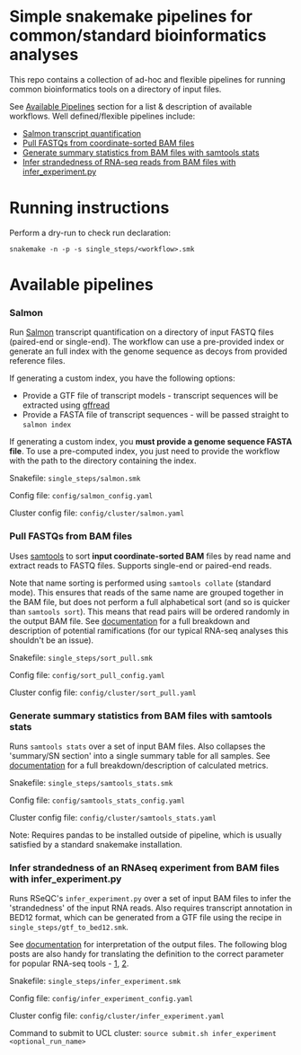 # Simple snakemake pipelines for common/standard bioinformatics analyses


This repo contains a collection of ad-hoc and flexible pipelines for running common bioinformatics tools on a directory of input files.

See [Available Pipelines](#Available-pipelines) section for a list & description of available workflows. Well defined/flexible pipelines include:
- [Salmon transcript quantification](#Salmon)
- [Pull FASTQs from coordinate-sorted BAM files](#Pull-FASTQs-from-BAM-files)
- [Generate summary statistics from BAM files with samtools stats](#Generate-summary-statistics-from-BAM-files-with-samtools-stats)
- [Infer strandedness of RNA-seq reads from BAM files with infer_experiment.py](#Infer-strandedness-of-an-RNAseq-experiment-from-BAM-files-with-infer_experimentpy)

# Running instructions

Perform a dry-run to check run declaration:
```
snakemake -n -p -s single_steps/<workflow>.smk
```

# Available pipelines

### Salmon

Run [Salmon](https://github.com/COMBINE-lab/salmon) transcript quantification on a directory of input FASTQ files (paired-end or single-end). The workflow can use a pre-provided index or generate an full index with the genome sequence as decoys from provided reference files.

If generating a custom index, you have the following options:
- Provide a GTF file of transcript models - transcript sequences will be extracted using [gffread](https://github.com/gpertea/gffread)
- Provide a FASTA file of transcript sequences - will be passed straight to `salmon index`

If generating a custom index, you **must provide a genome sequence FASTA file**. To use a pre-computed index, you just need to provide the workflow with the path to the directory containing the index.

Snakefile: `single_steps/salmon.smk`

Config file: `config/salmon_config.yaml`

Cluster config file: `config/cluster/salmon.yaml`


### Pull FASTQs from BAM files

Uses [samtools](https://github.com/samtools/samtools) to sort **input coordinate-sorted BAM** files by read name and extract reads to FASTQ files. Supports single-end or paired-end reads.

Note that name sorting is performed using `samtools collate` (standard mode). This ensures that reads of the same name are grouped together in the BAM file, but does not perform a full alphabetical sort (and so is quicker than `samtools sort`). This means that read pairs will be ordered randomly in the output BAM file. See [documentation](http://www.htslib.org/doc/samtools-collate.html) for a full breakdown and description of potential ramifications (for our typical RNA-seq analyses this shouldn't be an issue).

Snakefile: `single_steps/sort_pull.smk`

Config file: `config/sort_pull_config.yaml`

Cluster config file: `config/cluster/sort_pull.yaml`


### Generate summary statistics from BAM files with samtools stats

Runs `samtools stats` over a set of input BAM files. Also collapses the 'summary/SN section' into a single summary table for all samples. See [documentation](http://www.htslib.org/doc/samtools-stats.html) for a full breakdown/description of calculated metrics.

Snakefile: `single_steps/samtools_stats.smk`

Config file: `config/samtools_stats_config.yaml`

Cluster config file: `config/cluster/samtools_stats.yaml`

Note: Requires pandas to be installed outside of pipeline, which is usually satisfied by a standard snakemake installation.


### Infer strandedness of an RNAseq experiment from BAM files with infer_experiment.py

Runs RSeQC's `infer_experiment.py` over a set of input BAM files to infer the 'strandedness' of the input RNA reads. Also requires transcript annotation in BED12 format, which can be generated from a GTF file using the recipe in `single_steps/gtf_to_bed12.smk`.

See [documentation](https://rseqc.sourceforge.net/#infer-experiment-py) for interpretation of the output files. The following blog posts are also handy for translating the definition to the correct parameter for popular RNA-seq tools - [1](https://rnabio.org/module-09-appendix/0009/12/01/StrandSettings/), [2](https://littlebitofdata.com/en/2017/08/strandness_in_rnaseq/).

Snakefile: `single_steps/infer_experiment.smk`

Config file: `config/infer_experiment_config.yaml`

Cluster config file: `config/cluster/infer_experiment.yaml`

Command to submit to UCL cluster: `source submit.sh infer_experiment <optional_run_name>`

